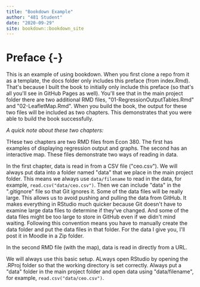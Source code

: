 ```yaml
--- 
title: "Bookdown Example"
author: "481 Student"
date: "2020-09-29"
site: bookdown::bookdown_site
---
```


# Preface {-}

This is an example of using bookdown. When you first clone a repo from it as a template, the docs folder only includes this preface (from index.Rmd). That's because I built the book to initially only include this preface (so that's all you'll see in GitHub Pages as well). You'll see that in the main project folder there are two additional RMD files, "01-RegressionOutputTables.Rmd" and "02-LeafletMap.Rmd". When you build the book, the output for these two files will be included as two chapters. This demonstrates that you were able to build the book successfully. 

*A quick note about these two chapters:*

THese two chapters are two RMD files from Econ 380. The first has examples of displaying regression output and graphs. The second has an interactive map. These files demonstrate two ways of reading in data.

 In the first chapter, data is read in from a CSV file ("ceo.csv"). We will always put data into a folder named "data" that we place in the main project folder. This means we always use `data/filename` to read in the data, for example, `read.csv("data/ceo.csv")`. Then we can include "data" in the ".gitignore" file so that Git ignores it. Some of the data files will be really large. This allows us to avoid pushing and pulling the data from GitHub. It makes everything in RStudio much quicker because Git doesn't have to examine large data files to determine if they've changed. And some of the data files might be too large to store in GitHub even if we didn't mind waiting. Following this convention  means you have to manually create the data folder and put the data files in that folder. For the data I give you, I'll post it in Moodle in a Zip folder. 

In the second RMD file (with the map), data is read in directly from a URL. 

We will always use this basic setup. ALways open RStudio by opening the .RProj folder so that the working directory is set correctly. Always put a "data" folder in the main project folder and open data using "data/filename", for example, `read.csv("data/ceo.csv")`. 

